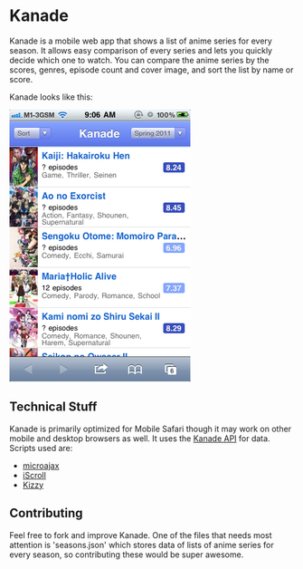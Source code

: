 Kanade
======

Kanade is a mobile web app that shows a list of anime series for every season. It allows easy comparison of every series and lets you quickly decide which one to watch. You can compare the anime series by the scores, genres, episode count and cover image, and sort the list by name or score.

Kanade looks like this:

![Screenshot](https://github.com/cheeaun/kanade/raw/master/screenshot.png)

Technical Stuff
---------------

Kanade is primarily optimized for Mobile Safari though it may work on other mobile and desktop browsers as well. It uses the [Kanade API](https://github.com/cheeaun/kanade-api) for data. Scripts used are:

- [microajax](http://code.google.com/p/microajax/)
- [iScroll](https://github.com/cubiq/iscroll)
- [Kizzy](https://github.com/ded/Kizzy)

Contributing
------------

Feel free to fork and improve Kanade. One of the files that needs most attention is 'seasons.json' which stores data of lists of anime series for every season, so contributing these would be super awesome.